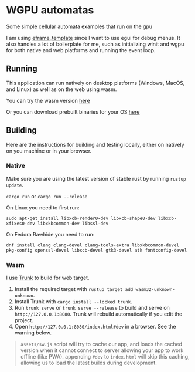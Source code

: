 # WGPU automatas

Some simple cellular automata examples that run on the gpu

I am using [eframe_template](https://github.com/emilk/eframe_template) since I want to use egui for debug menus. It also handles a lot of boilerplate for me, such as initializing winit and wgpu for both native and web platforms and running the event loop.

## Running

This application can run natively on desktop platforms (Windows, MacOS, and Linux) as well as on the web using wasm.

You can try the wasm version [here](https://gonkalbell.github.io/wgpu_automata/)

Or you can download prebuilt binaries for your OS [here](https://github.com/Gonkalbell/wgpu_automata/releases/tag/main-release)

## Building

Here are the instructions for building and testing locally, either on natively on you machine or in your browser.

### Native

Make sure you are using the latest version of stable rust by running `rustup update`.

`cargo run` or `cargo run --release`

On Linux you need to first run:

`sudo apt-get install libxcb-render0-dev libxcb-shape0-dev libxcb-xfixes0-dev libxkbcommon-dev libssl-dev`

On Fedora Rawhide you need to run:

`dnf install clang clang-devel clang-tools-extra libxkbcommon-devel pkg-config openssl-devel libxcb-devel gtk3-devel atk fontconfig-devel`

### Wasm

I use [Trunk](https://trunkrs.dev/) to build for web target.

1. Install the required target with `rustup target add wasm32-unknown-unknown`.
2. Install Trunk with `cargo install --locked trunk`.
3. Run `trunk serve` or `trunk serve --release` to build and serve on `http://127.0.0.1:8080`. Trunk will rebuild automatically if you edit the project.
4. Open `http://127.0.0.1:8080/index.html#dev` in a browser. See the warning below.

> `assets/sw.js` script will try to cache our app, and loads the cached version when it cannot connect to server allowing your app to work offline (like PWA).
> appending `#dev` to `index.html` will skip this caching, allowing us to load the latest builds during development.
